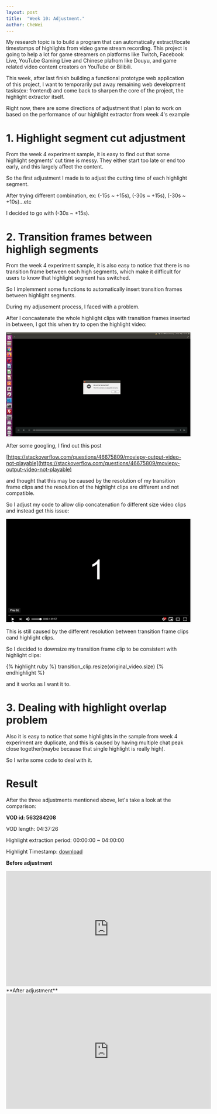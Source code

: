 ```yaml
---
layout: post
title:  "Week 10: Adjustment."
author: CheWei
---
```

My research topic is to build a program that can automatically extract/locate timestamps of highlights from video game stream recording.
This project is going to help a lot for game streamers on platforms like Twitch, Facebook Live, YouTube Gaming Live and Chinese plafrom like Douyu, and game related video content creators on YouTube or Bilibili.

This week, after last finish building a functional prototype web application of this project, I want to temporarily put away remaining web development tasks(ex: frontend) and come back to sharpen the core of the project, the highlight extractor itself.

Right now, there are some directions of adjustment that I plan to work on based on the performance of our highlight extractor from week 4's example

# 1. Highlight segment cut adjustment

From the week 4 experiment sample, it is easy to find out that some highlight segments' cut time is messy. They either start too late or end too early, and this largely affect the content.

So the first adjustment I made is to adjust the cutting time of each highlight segment.

After trying different combination, ex: (-15s ~ +15s), (-30s ~ +15s), (-30s ~ +10s)...etc

I decided to go with (-30s ~ +15s).

# 2. Transition frames between highligh segments

From the week 4 experiment sample, it is also easy to notice that there is no transition frame between each high segments, which make it difficult for users to know that highlight segment has switched. 

So I implemment some functions to automatically insert transition frames between highlight segments.

During my adjusement process, I faced with a problem.

After I concaatenate the whole highlight clips with transition frames inserted in between, I got this when try to open the highlight video:

![week10problem1.png](../images/week10/week10problem1.png "week10problem1.png")

After some googling, I find out this post

[https://stackoverflow.com/questions/46675809/moviepy-output-video-not-playable](https://stackoverflow.com/questions/46675809/moviepy-output-video-not-playable)

and thought that this may be caused by the resolution of my transition frame clips and the resolution of the highlight clips are different and not compatible.

So I adjust my code to allow clip concatenation fo different size video clips and instead get this issue:

!["week10problem1.gif"](../images/week10/week10issue.gif "week10issue.gif")


This is still caused by the different resolution between transition frame clips cand highlight clips.

So I decided to downsize my transition frame clip to be consistent with highlight clips:

{% highlight ruby %}
transition_clip.resize(original_video.size)
{% endhighlight %}

and it works as I want it to.

# 3. Dealing with highlight overlap problem
Also it is easy to notice that some highlights in the sample from week 4 experiment are duplicate, and this is caused by having multiple chat peak close together(maybe because that single highlight is really high).

So I write some code to deal with it.


# Result

After the three adjustments mentioned above, let's take a look at the comparison:

**VOD id: 563284208**

VOD length: 04:37:26

Highlight extraction period: 00:00:00 ~ 04:00:00

Highlight Timestamp: [download](../images/week-7-9/563284208_15_0:0:0-4:0:0_p95)
<br>

**Before adjustment**

<iframe width="560" height="315" src="https://www.youtube.com/embed/7lGzH82fbss" frameborder="0" allow="accelerometer; autoplay; encrypted-media; gyroscope; picture-in-picture" allowfullscreen></iframe>

<br>
**After adjustment**

<iframe width="560" height="315" src="https://www.youtube.com/embed/L5DsrY1bIzI" frameborder="0" allow="accelerometer; autoplay; encrypted-media; gyroscope; picture-in-picture" allowfullscreen></iframe>